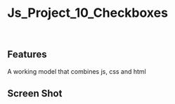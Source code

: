 # Js_Project_10_Checkboxes


<p align="center"> 

<br> 
  
  Features 
  ------------ 

  A working model that combines js, css and html

  
  Screen Shot 
  ------------
